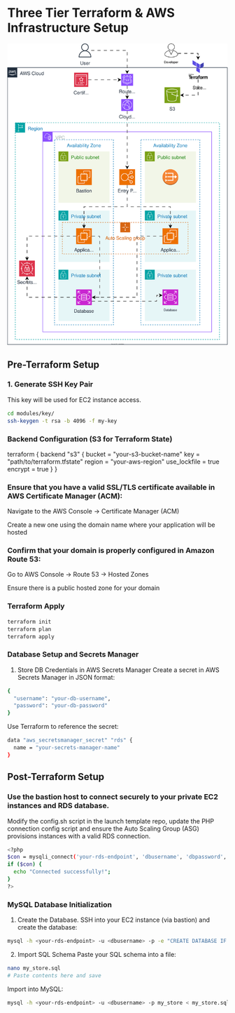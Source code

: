 # Three Tier Terraform & AWS Infrastructure Setup
![terraform-three-tier-architecture](https://github.com/FerdinandJr/terraform_three_tier_architecture/blob/fe04a1153334022cb4bc94b77bd6e88f32f961ff/AWS%20Three-Tier-Architecture.svg)

## Pre-Terraform Setup

### 1. Generate SSH Key Pair

This key will be used for EC2 instance access.
```bash
cd modules/key/
ssh-keygen -t rsa -b 4096 -f my-key
```



### Backend Configuration (S3 for Terraform State)

terraform {
  backend "s3" {
    bucket         = "your-s3-bucket-name"
    key            = "path/to/terraform.tfstate"
    region         = "your-aws-region"
    use_lockfile   = true
    encrypt        = true
  }
}



### Ensure that you have a valid SSL/TLS certificate available in AWS Certificate Manager (ACM):

Navigate to the AWS Console → Certificate Manager (ACM)

Create a new one using the domain name where your application will be hosted

### Confirm that your domain is properly configured in Amazon Route 53:

Go to AWS Console → Route 53 → Hosted Zones

Ensure there is a public hosted zone for your domain

### Terraform Apply
```bash
terraform init
terraform plan
terraform apply
```


### Database Setup and Secrets Manager

1. Store DB Credentials in AWS Secrets Manager
Create a secret in AWS Secrets Manager in JSON format:
```bash
{
  "username": "your-db-username",
  "password": "your-db-password"
}
```

Use Terraform to reference the secret:
```bash
data "aws_secretsmanager_secret" "rds" {
  name = "your-secrets-manager-name"
}
```



## Post-Terraform Setup

### Use the bastion host to connect securely to your private EC2 instances and RDS database.

Modify the config.sh script in the launch template repo, update the PHP connection config script and ensure the Auto Scaling Group (ASG) provisions instances with a valid RDS connection.

```bash
<?php 
$con = mysqli_connect('your-rds-endpoint', 'dbusername', 'dbpassword', 'my_store');
if ($con) {
  echo "Connected successfully!";
}
?>
```


### MySQL Database Initialization 

1. Create the Database. 
SSH into your EC2 instance (via bastion) and create the database:
```bash
mysql -h <your-rds-endpoint> -u <dbusername> -p -e "CREATE DATABASE IF NOT EXISTS my_store;"
```

2. Import SQL Schema 
Paste your SQL schema into a file:
```bash
nano my_store.sql
# Paste contents here and save
```

Import into MySQL:
```bash
mysql -h <your-rds-endpoint> -u <dbusername> -p my_store < my_store.sql
```